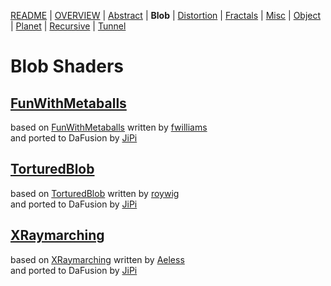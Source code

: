
  <!--                                                             -->
  <!--           THIS IS AN AUTOMATICALLY GENERATED FILE           -->
  <!--                                                             -->
  <!--                  D O   N O T   E D I T ! ! !                -->
  <!--                                                             -->
  <!--  ALL CHANGES WILL BE OVERWRITTEN WITHOUT ANY FURTHER NOTICE -->
  <!--                                                             -->


[README](../README.md) | [OVERVIEW](../OVERVIEW.md) | [Abstract](../Abstract/README.md) | **Blob** | [Distortion](../Distortion/README.md) | [Fractals](../Fractals/README.md) | [Misc](../Misc/README.md) | [Object](../Object/README.md) | [Planet](../Planet/README.md) | [Recursive](../Recursive/README.md) | [Tunnel](../Tunnel/README.md)

# Blob Shaders

## **[FunWithMetaballs](FunWithMetaballs.md)**
based on [FunWithMetaballs](https://www.shadertoy.com/view/MlyXWV) written by [fwilliams](https://www.shadertoy.com/user/fwilliams)<br />and ported to DaFusion by [JiPi](../../Site/Profiles/JiPi.md)

## **[TorturedBlob](TorturedBlob.md)**
based on [TorturedBlob](https://www.shadertoy.com/view/MlKGDK) written by [roywig](https://www.shadertoy.com/user/roywig)<br />and ported to DaFusion by [JiPi](../../Site/Profiles/JiPi.md)

## **[XRaymarching](XRaymarching.md)**
based on [XRaymarching](https://www.shadertoy.com/view/XtByWW) written by [Aeless](https://www.shadertoy.com/user/Aeless)<br />and ported to DaFusion by [JiPi](../../Site/Profiles/JiPi.md)

